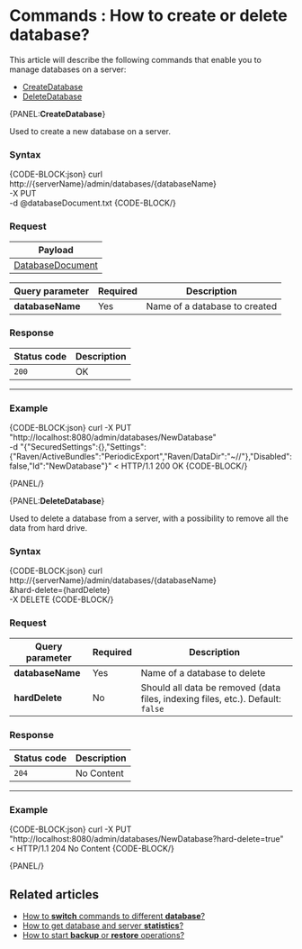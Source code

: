 # Commands : How to create or delete database?

This article will describe the following commands that enable you to manage databases on a server:   
- [CreateDatabase](../../../client-api/commands/how-to/create-delete-database#createdatabase)   
- [DeleteDatabase](../../../client-api/commands/how-to/create-delete-database#deletedatabase)   

{PANEL:**CreateDatabase**}

Used to create a new database on a server.

### Syntax

{CODE-BLOCK:json}
curl \
	http://{serverName}/admin/databases/{databaseName} \
	-X PUT \
	-d @databaseDocument.txt
{CODE-BLOCK/}

### Request

| Payload |
| ------- |
| [DatabaseDocument](../../../glossary/database-document) |

| Query parameter | Required | Description |
| ------------- | -- | ---- |
| **databaseName** | Yes | Name of a database to created |

### Response

| Status code | Description |
| ----------- | - |
| `200` | OK |

<hr />

### Example

{CODE-BLOCK:json}
curl -X PUT "http://localhost:8080/admin/databases/NewDatabase" \
	-d "{\"SecuredSettings\":{},\"Settings\":{\"Raven/ActiveBundles\":\"PeriodicExport\",\"Raven/DataDir\":\"~//\"},\"Disabled\":false,\"Id\":\"NewDatabase\"}"
< HTTP/1.1 200 OK
{CODE-BLOCK/}

{PANEL/}

{PANEL:**DeleteDatabase**}

Used to delete a database from a server, with a possibility to remove all the data from hard drive.

### Syntax

{CODE-BLOCK:json}
curl \
	http://{serverName}/admin/databases/{databaseName} \
		&hard-delete={hardDelete} \
	-X DELETE
{CODE-BLOCK/}

### Request

| Query parameter | Required | Description  |
| ------------- | -- | ---- |
| **databaseName** | Yes | Name of a database to delete |
| **hardDelete** | No | Should all data be removed (data files, indexing files, etc.). Default: `false` |

### Response

| Status code | Description |
| ----------- | - |
| `204` | No Content |

<hr />

### Example

{CODE-BLOCK:json}
curl -X PUT "http://localhost:8080/admin/databases/NewDatabase?hard-delete=true" \
< HTTP/1.1 204 No Content
{CODE-BLOCK/}

{PANEL/}


## Related articles

- [How to **switch** commands to different **database**?](../../../client-api/commands/how-to/switch-commands-to-a-different-database)   
- [How to get database and server **statistics**?](../../../client-api/commands/how-to/get-database-and-server-statistics)   
- [How to start **backup** or **restore** operations?](../../../client-api/commands/how-to/start-backup-restore-operations)   
